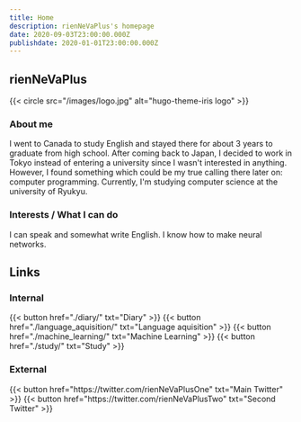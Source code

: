 ```yaml
---
title: Home
description: rienNeVaPlus's homepage
date: 2020-09-03T23:00:00.000Z
publishdate: 2020-01-01T23:00:00.000Z
---
```


## rienNeVaPlus

{{< circle src="/images/logo.jpg" alt="hugo-theme-iris logo" >}}

### About me
I went to Canada to study English and stayed there for about 3 years to graduate from high school. After coming back to Japan, I decided to work in Tokyo instead of entering a university since I wasn't interested in anything. However, I found something which could be my true calling there later on: computer programming. Currently, I'm studying computer science at the university of Ryukyu.

### Interests / What I can do
I can speak and somewhat write English.
I know how to make neural networks.

## Links

### Internal

<div class="buttons">
  {{< button href="./diary/" txt="Diary" >}}
  {{< button href="./language_aquisition/" txt="Language aquisition" >}}
  {{< button href="./machine_learning/" txt="Machine Learning" >}}
  {{< button href="./study/" txt="Study" >}}
</div>

### External

<div class="buttons">
  {{< button href="https://twitter.com/rienNeVaPlusOne" txt="Main Twitter" >}}
  {{< button href="https://twitter.com/rienNeVaPlusTwo" txt="Second Twitter" >}}
</div>

<!-- Internal References -->
<!-- External References -->
